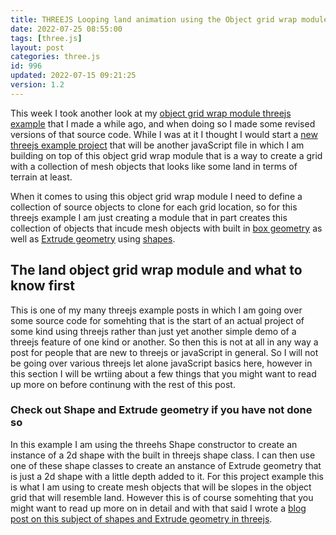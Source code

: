 ```yaml
---
title: THREEJS Looping land animation using the Object grid wrap module
date: 2022-07-25 08:55:00
tags: [three.js]
layout: post
categories: three.js
id: 996
updated: 2022-07-15 09:21:25
version: 1.2
---
```


This week I took another look at my [object grid wrap module threejs example](/2022/05/20/threejs-examples-object-grid-wrap/) that I made a while ago, and when doing so I made some revised versions of that source code. While I was at it I thought I would start a [new threejs example project](/2021/02/19/threejs-examples/) that will be another javaScript file in which I am building on top of this object grid wrap module that is a way to create a grid with a collection of mesh objects that looks like some land in terms of terrain at least. 

When it comes to using this object grid wrap module I need to define a collection of source objects to clone for each grid location, so for this threejs example I am just creating a module that in part creates this collection of objects that incude mesh objects with built in [box geometry](/2021/04/26/threejs-box-geometry/) as well as [Extrude geometry](https://threejs.org/docs/#api/en/geometries/ExtrudeGeometry) using [shapes](https://threejs.org/docs/#api/en/extras/core/Shape).

<!-- more -->

## The land object grid wrap module and what to know first

This is one of my many threejs example posts in which I am going over some source code for somehting that is the start of an actual project of some kind using threejs rather than just yet another simple demo of a threejs feature of one kind or another. So then this is not at all in any way a post for people that are new to threejs or javaScript in general. So I will not be going over various threejs let alone javaScript basics here, however in this section I will be wrtiing about a few things that you might want to read up more on before continung with the rest of this post.

### Check out Shape and Extrude geometry if you have not done so

In this example I am using the threehs Shape constructor to create an instance of a 2d shape with the built in threejs shape class. I can then use one of these shape classes to create an anstance of Extrude geometry that is just a 2d shape with a little depth added to it. For this project example this is what I am using to create mesh objects that will be slopes in the object grid that will resemble land. However this is of course somehting that you might want to read up more on in detail and with that said I wrote a [blog post on this subject of shapes and Extrude geometry in threejs](/2021/06/01/threejs-shape/).
